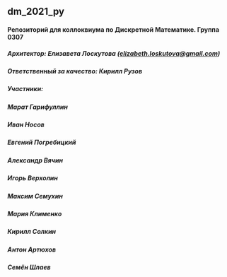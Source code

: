 ## dm_2021_py
#### Репозиторий для коллоквиума по Дискретной Математике. Группа 0307
##### Архитектор: Елизавета Лоскутова (elizabeth.loskutova@gmail.com)
##### Ответственный за качество: Кирилл Рузов
##### Участники:
##### Марат Гарифуллин
##### Иван Носов
##### Евгений Погребицкий
##### Александр Вячин
##### Игорь Верхолин
##### Максим Семухин
##### Мария Клименко
##### Кирилл Солкин
##### Антон Артюхов
##### Семён Шлаев
